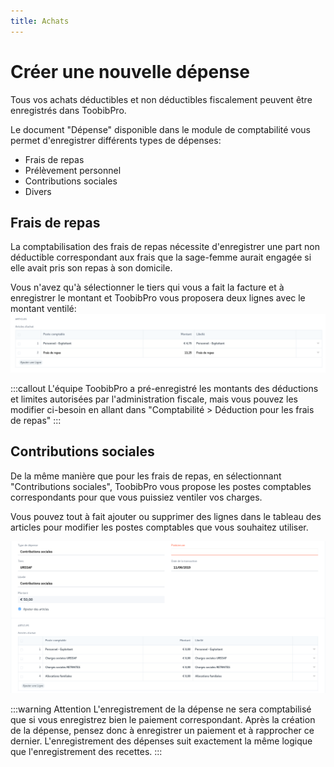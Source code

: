 ```yaml
---
title: Achats
---
```

# Créer une nouvelle dépense

Tous vos achats déductibles et non déductibles fiscalement peuvent être enregistrés dans ToobibPro.

Le document "Dépense" disponible dans le module de comptabilité vous permet d'enregistrer différents types de dépenses:

- Frais de repas
- Prélèvement personnel
- Contributions sociales
- Divers


## Frais de repas

La comptabilisation des frais de repas nécessite d'enregistrer une part non déductible correspondant aux frais que la sage-femme aurait engagée si elle avait pris son repas à son domicile.

Vous n'avez qu'à sélectionner le tiers qui vous a fait la facture et à enregistrer le montant et ToobibPro vous proposera deux lignes avec le montant ventilé:  
![Frais de repas](/content/maia/first_steps/buying/meal_expense.png)


:::callout
L'équipe ToobibPro a pré-enregistré les montants des déductions et limites autorisées par l'administration fiscale, mais vous pouvez les modifier ci-besoin en allant dans "Comptabilité > Déduction pour les frais de repas"
:::

## Contributions sociales

De la même manière que pour les frais de repas, en sélectionnant "Contributions sociales", ToobibPro vous propose les postes comptables correspondants pour que vous puissiez ventiler vos charges.

Vous pouvez tout à fait ajouter ou supprimer des lignes dans le tableau des articles pour modifier les postes comptables que vous souhaitez utiliser.

![Contributions sociales](/content/maia/first_steps/buying/social_contributions.png)


:::warning Attention
L'enregistrement de la dépense ne sera comptabilisé que si vous enregistrez bien le paiement correspondant.
Après la création de la dépense, pensez donc à enregistrer un paiement et à rapprocher ce dernier.
L'enregistrement des dépenses suit exactement la même logique que l'enregistrement des recettes.
:::